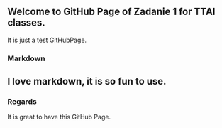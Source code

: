 ## Welcome to GitHub Page of Zadanie 1 for TTAI classes.

It is just a test GitHubPage.

### Markdown

## I love markdown, it is so fun to use.

### Regards

It is great to have this GitHub Page.
